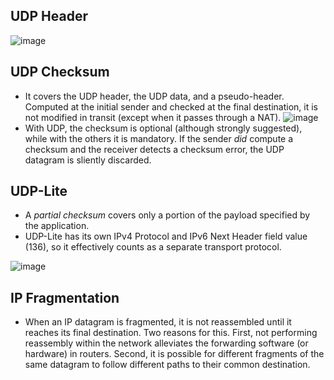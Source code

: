 ## UDP Header
![image](https://user-images.githubusercontent.com/46720890/120106638-7ce89200-c190-11eb-991e-7bae91ffb22d.png)

## UDP Checksum
* It covers the UDP header, the UDP data, and a pseudo-header. Computed at the initial sender and checked at the final destination, it is not modified in transit (except when it passes through a NAT).
![image](https://user-images.githubusercontent.com/46720890/120107250-e10c5580-c192-11eb-88e3-ee36de23ec99.png)
* With UDP, the checksum is optional (although strongly suggested), while with the others it is mandatory. If the sender *did* compute a checksum and the receiver detects a checksum error, the UDP datagram is sliently discarded.

## UDP-Lite
* A *partial checksum* covers only a portion of the payload specified by the application.
* UDP-Lite has its own IPv4 Protocol and IPv6 Next Header field value (136), so it effectively counts as a separate transport protocol.

![image](https://user-images.githubusercontent.com/46720890/120289273-b259c080-c2f3-11eb-8ef4-f1d203122aab.png)

## IP Fragmentation
* When an IP datagram is fragmented, it is not reassembled until it reaches its final destination. Two reasons for this. First, not performing reassembly within the network alleviates the forwarding software (or hardware) in routers. Second, it is possible for different fragments of the same datagram to follow different paths to their common destination.
